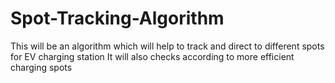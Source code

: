 # Spot-Tracking-Algorithm

This will be an algorithm which will help to track and direct to different spots for EV charging station
It will also checks according to more efficient charging spots